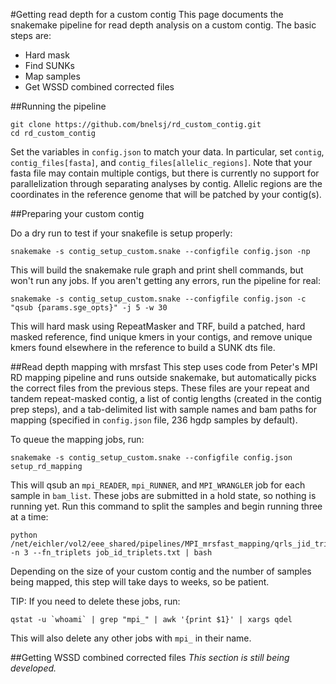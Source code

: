 #Getting read depth for a custom contig
This page documents the snakemake pipeline for read depth analysis on a custom contig.
The basic steps are:
  - Hard mask
  - Find SUNKs
  - Map samples
  - Get WSSD combined corrected files

##Running the pipeline
```
git clone https://github.com/bnelsj/rd_custom_contig.git
cd rd_custom_contig
```

Set the variables in `config.json` to match your data. In particular, set `contig`, `contig_files[fasta]`, and `contig_files[allelic_regions]`. Note that your fasta file may contain multiple contigs, but there is currently no support for parallelization through separating analyses by contig. Allelic regions are the coordinates in the reference genome that will be patched by your contig(s).

##Preparing your custom contig

Do a dry run to test if your snakefile is setup properly:
```
snakemake -s contig_setup_custom.snake --configfile config.json -np
```
This will build the snakemake rule graph and print shell commands, but won't run any jobs. If you aren't getting any errors, run the pipeline for real:
```
snakemake -s contig_setup_custom.snake --configfile config.json -c "qsub {params.sge_opts}" -j 5 -w 30
```

This will hard mask using RepeatMasker and TRF, build a patched, hard masked reference, find unique kmers in your contigs, and remove unique kmers found elsewhere in the reference to build a SUNK dts file.

##Read depth mapping with mrsfast
This step uses code from Peter's MPI RD mapping pipeline and runs outside snakemake, but automatically picks the correct files from the previous steps. These files are your repeat and tandem repeat-masked contig, a list of contig lengths (created in the contig prep steps), and a tab-delimited list with sample names and bam paths for mapping (specified in `config.json` file, 236 hgdp samples by default).

To queue the mapping jobs, run:
```
snakemake -s contig_setup_custom.snake --configfile config.json setup_rd_mapping
```

This will qsub an `mpi_READER`, `mpi_RUNNER`, and `MPI_WRANGLER` job for each sample in `bam_list`. These jobs are submitted in a hold state, so nothing is running yet. Run this command to split the samples and begin running three at a time:
```
python /net/eichler/vol2/eee_shared/pipelines/MPI_mrsfast_mapping/qrls_jid_triplets.py -n 3 --fn_triplets job_id_triplets.txt | bash
```

Depending on the size of your custom contig and the number of samples being mapped, this step will take days to weeks, so be patient.

TIP:
If you need to delete these jobs, run:
```
qstat -u `whoami` | grep "mpi_" | awk '{print $1}' | xargs qdel
```
This will also delete any other jobs with `mpi_` in their name.

##Getting WSSD combined corrected files
*This section is still being developed.*

